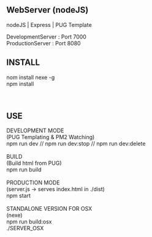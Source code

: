 WebServer (nodeJS)
------------------

nodeJS | Express | PUG Template<br>

DevelopmentServer : Port 7000<br>
ProductionServer  : Port 8080


INSTALL
-------
nom install nexe -g<br>
npm install<br>
<br>
<br>

USE
---
DEVELOPMENT MODE<br>
(PUG Templating & PM2 Watching)<br>
npm run dev // npm run dev:stop // npm run dev:delete
<br>
<br>
BUILD<br>
(Build html from PUG)<br>
npm run build
<br>
<br>
PRODUCTION MODE<br>
(server.js -> serves index.html in ./dist)<br>
npm start
<br>
<br>
STANDALONE VERSION FOR OSX<br>
(nexe)<br>
npm run build:osx<br>
./SERVER_OSX
